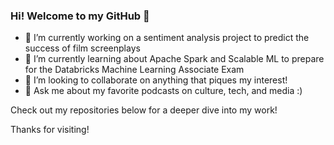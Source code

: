 ### Hi! Welcome to my GitHub 👋

- 🔭 I’m currently working on a sentiment analysis project to predict the success of film screenplays
- 🌱 I’m currently learning about Apache Spark and Scalable ML to prepare for the Databricks Machine Learning Associate Exam
- 👯 I’m looking to collaborate on anything that piques my interest!
- 💬 Ask me about my favorite podcasts on culture, tech, and media :)

Check out my repositories below for a deeper dive into my work!

Thanks for visiting!

<!--
**avantikagoyal/avantikagoyal** is a ✨ _special_ ✨ repository because its `README.md` (this file) appears on your GitHub profile.

Here are some ideas to get you started:

- 🔭 I’m currently working on ...
- 🌱 I’m currently learning ...
- 👯 I’m looking to collaborate on ...
- 🤔 I’m looking for help with ...
- 💬 Ask me about ...
- 📫 How to reach me: ...
- 😄 Pronouns: ...
- ⚡ Fun fact: ...
-->
